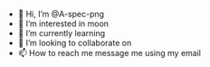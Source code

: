 - 👋 Hi, I’m @A-spec-png
- 👀 I’m interested in moon
- 🌱 I’m currently learning 
- 💞️ I’m looking to collaborate on
- 📫 How to reach me message me using my email 

<!---
A-spec-png/A-spec-png is a ✨ special ✨ repository because its `README.md` (this file) appears on your GitHub profile.
You can click the Preview link to take a look at your changes.
--->
